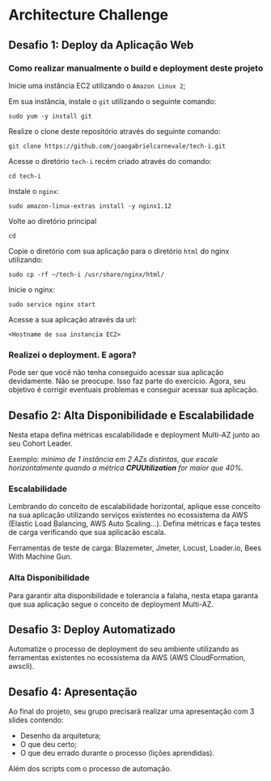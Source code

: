 # Architecture Challenge


## Desafio 1: Deploy da Aplicação Web

### Como realizar manualmente o build e deployment deste projeto

Inicie uma instância EC2 utilizando o `Amazon Linux 2`;

Em sua instância, instale o `git` utilizando o seguinte comando:

    sudo yum -y install git

Realize o clone deste repositório através do seguinte comando:

    git clone https://github.com/joaogabrielcarnevale/tech-i.git

Acesse o diretório `tech-i` recém criado através do comando:

    cd tech-i

Instale o `nginx`:

    sudo amazon-linux-extras install -y nginx1.12
    
Volte ao diretório principal

    cd

Copie o diretório com sua aplicação para o diretório `html` do nginx utilizando:

    sudo cp -rf ~/tech-i /usr/share/nginx/html/

Inicie o nginx:

    sudo service nginx start

Acesse a sua aplicação através da url:

    <Hostname de sua instancia EC2>

### Realizei o deployment. E agora?

Pode ser que você não tenha conseguido acessar sua aplicação devidamente. Não se preocupe. Isso faz parte do exercício. Agora, seu objetivo é corrigir eventuais problemas e conseguir acessar sua aplicação.


## Desafio 2: Alta Disponibilidade e Escalabilidade

Nesta etapa defina métricas escalabilidade e deployment Multi-AZ junto ao seu Cohort Leader.

Exemplo: *mínimo de 1 instância em 2 AZs distintas, que escale horizontalmente quando a métrica **CPUUtilization** for maior que 40%.*

### Escalabilidade

Lembrando do conceito de escalabilidade horizontal, aplique esse conceito na sua aplicação utilizando serviços existentes no ecossistema da AWS (Elastic Load Balancing, AWS Auto Scaling...). Defina métricas e faça testes de carga verificando que sua aplicacão escala.

Ferramentas de teste de carga: Blazemeter, Jmeter, Locust, Loader.io, Bees With Machine Gun.

### Alta Disponibilidade

Para garantir alta disponibilidade e tolerancia a falaha, nesta etapa garanta que sua aplicação segue o conceito de deployment Multi-AZ.


## Desafio 3: Deploy Automatizado

Automatize o processo de deployment do seu ambiente utilizando as ferramentas existentes no ecossistema da AWS (AWS CloudFormation, awscli).

## Desafio 4: Apresentação

Ao final do projeto, seu grupo precisará realizar uma apresentação com 3 slides contendo:

* Desenho da arquitetura;
* O que deu certo;
* O que deu errado durante o processo (lições aprendidas).

Além dos scripts com o processo de automação.
